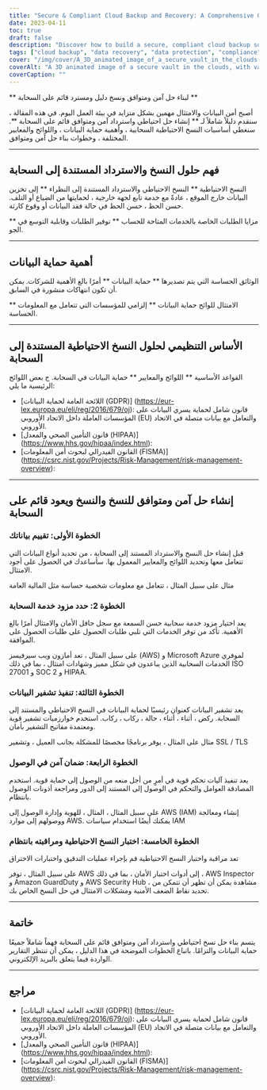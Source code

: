 ```yaml
---
title: "Secure & Compliant Cloud Backup and Recovery: A Comprehensive Guide"
date: 2023-04-11
toc: true
draft: false
description: "Discover how to build a secure, compliant cloud backup solution for data protection."
tags: ["cloud backup", "data recovery", "data protection", "compliance", "GDPR", "HIPAA", "FISMA", "cloud service provider", "encryption", "access control", "security", "regulations", "standards", "best practices", "vulnerability assessment", "penetration testing", "audits", "risk management", "scalability", "monitoring"]
cover: "/img/cover/A_3D_animated_image_of_a_secure_vault_in_the_clouds.png"
coverAlt: "A 3D animated image of a secure vault in the clouds, with various regulatory icons (GDPR, HIPAA, FISMA) floating around it and a shield symbolizing data protection."
coverCaption: ""
---
```


** لبناء حل آمن ومتوافق ونسخ دليل ومسترد قائم على السحابة **  أصبح أمن البيانات والامتثال مهمين بشكل متزايد في بيئة العمل اليوم. في هذه المقالة ، سنقدم دليلاً شاملاً لـ ** إنشاء حل احتياطي واسترداد آمن ومتوافق قائم على السحابة **. سنغطي أساسيات النسخ الاحتياطية السحابية ، وأهمية حماية البيانات ، واللوائح والمعايير المختلفة ، وخطوات بناء حل آمن ومتوافق.  ______  ## فهم حلول النسخ والاسترداد المستندة إلى السحابة  النسخ الاحتياطية ** النسخ الاحتياطي والاسترداد المستندة إلى النظراء ** إلى تخزين البيانات خارج الموقع ، عادةً مع خدمة تابع لجهة خارجية ، لحمايتها من الضياع أو التلف. حسن الحظ ، حسن الحظ في حالة فقد البيانات أو وقوع كارثة.  ** مزايا الطلبات الخاصة بالخدمات المتاحة للحساب ** توفير الطلبات وقابلية التوسع في الجو.  ______  ## أهمية حماية البيانات  الوثائق الحساسة التي يتم تصديرها ** حماية البيانات ** أمرًا بالغ الأهمية للشركات. يمكن أن تكون انتهاكات منشورة في السابق.  ** الامتثال للوائح حماية البيانات ** إلزامي للمؤسسات التي تتعامل مع المعلومات الحساسة.  ______  ## الأساس التنظيمي لحلول النسخ الاحتياطية المستندة إلى السحابة  القواعد الأساسية ** اللوائح والمعايير ** حماية البيانات في السحابة. ج بعض اللوائح الرئيسية ما يلي:  - [اللائحة العامة لحماية البيانات (GDPR)] (https://eur-lex.europa.eu/eli/reg/2016/679/oj): قانون شامل لحماية يسري البيانات على المؤسسات العاملة داخل الاتحاد الأوروبي (EU) والتعامل مع بيانات متصلة في الاتحاد الأوروبي. - [قانون التأمين الصحي والمعدل (HIPAA)] (https://www.hhs.gov/hipaa/index.html): - [القانون الفيدرالي لبحوث أمن المعلومات (FISMA)] (https://csrc.nist.gov/Projects/Risk-Management/risk-management-overview):  ______  ## إنشاء حل آمن ومتوافق للنسخ والنسخ ويعود قائم على السحابة  ### الخطوة الأولى: تقييم بياناتك  قبل إنشاء حل النسخ والاسترداد المستند إلى السحابة ، من تحديد أنواع البيانات التي تتعامل معها وتحديد اللوائح والمعايير المعمول بها. سأساعدك في الحصول على أجود الامتثال.  مثال على سبيل المثال ، تتعامل مع معلومات شخصية حساسة مثل المالية العامة  ### الخطوة 2: حدد مزود خدمة السحابة  يعد اختيار مزود خدمة سحابية حسن السمعة مع سجل حافل الأمان والامتثال أمرًا بالغ الأهمية. تأكد من توفر الخدمات التي تلبي طلبات الحصول على طلبات الحصول على الموافقة.  على سبيل المثال ، تعد أمازون ويب سيرفيسز (AWS) و Microsoft Azure لموفري الخدمات السحابية الذين يباعدون في شكل مميز وشهادات امتثال ، بما في ذلك ISO 27001 و SOC 2 و HIPAA.  ### الخطوة الثالثة: تنفيذ تشفير البيانات  يعد تشفير البيانات كعنوان رئيسيًا لحماية البيانات في النسخ الاحتياطي والمستند إلى السحابة. ركض ، أثناء ، أثناء ، حالة ، ركاب ، ركاب. استخدم خوارزميات تشفير قوية ومعتمدة مفاتيح التشفير بأمان.  مثال على المثال ، يوفر برنامجًا مخصصًا للمشكلة بجانب العميل ، وتشفير SSL / TLS  ### الخطوة الرابعة: ضمان آمن في الوصول  يعد تنفيذ آليات تحكم قوية في أمرٍ من أجل منعه من الوصول إلى حماية قوية. استخدم المصادقة العوامل والتحكم في الوصول إلى المستند إلى الدور ومراجعة أذونات الوصول بانتظام.  على سبيل المثال ، المثال ، للهوية وإدارة الوصول إلى AWS (IAM) إنشاء ومعالجة ووصولهم إلى موارد AWS. يمكنك أيضًا استخدام سياسات IAM  ### الخطوة الخامسة: اختبار النسخ الاحتياطية ومراقبته بانتظام  تعد مراقبة واختبار النسخ الاحتياطية قم بإجراء عمليات التدقيق واختبارات الاختراق  على سبيل المثال ، توفر AWS إلى أدوات اختبار الأمان ، بما في ذلك ، AWS Inspector و Amazon GuardDuty و AWS Security Hub ، مشاهدة يمكن أن تظهر أن تتمكن من تحديد نقاط الضعف الأمنية ومشكلات الامتثال في حل النسخ الخاص بك.  ______  ## خاتمة  يتسم بناء حل نسخ احتياطي واسترداد آمن ومتوافق قائم على السحابة فهماً شاملاً جميعًا حماية البيانات والتزامًا. باتباع الخطوات الموضحة في هذا الدليل ، يمكن أن تنتظر التقارير الواردة فيما يتعلق بالبريد الإلكتروني.  ______  ## مراجع  - [اللائحة العامة لحماية البيانات (GDPR)] (https://eur-lex.europa.eu/eli/reg/2016/679/oj): قانون شامل لحماية يسري البيانات على المؤسسات العاملة داخل الاتحاد الأوروبي (EU) والتعامل مع بيانات متصلة في الاتحاد الأوروبي. - [قانون التأمين الصحي والمعدل (HIPAA)] (https://www.hhs.gov/hipaa/index.html): - [القانون الفيدرالي لبحوث أمن المعلومات (FISMA)] (https://csrc.nist.gov/Projects/Risk-Management/risk-management-overview):